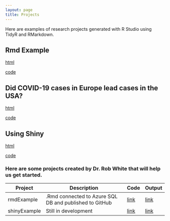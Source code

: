 ```yaml
---
layout: page
title: Projects
---
```


Here are examples of research projects generated with R Studio using TidyR and RMarkdown.


## Rmd Example

[html](https://paulmbeaumont.github.io/RmdExample/)

[code](https://github.com/paulmbeaumont/RmdExample)

## Did COVID-19 cases in Europe lead cases in the USA?

[html](https://paulmbeaumont.github.io/CovidData/)

[code](https://github.com/paulmbeaumont/CovidData)


## Using Shiny  

[html](https://datadogs87.shinyapps.io/shinyExample)

[code](https://github.com/datadogs87/shinyExample)




### Here are some projects created by Dr. Rob White that will help us get started.

Project | Description | Code | Output
--- | --- | --- | ---
rmdExample | .Rmd connected to Azure SQL DB and published to GitHub | [link](https://github.com/paulmbeaumont/RmdExample) | [link](https://paulmbeaumont.github.io/RmdExample/)
shinyExample | Still in development | [link](https://github.com/datadogs87/shinyExample) | [link](https://datadogs87.shinyapps.io/shinyExample)

 